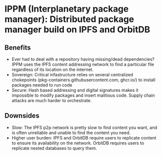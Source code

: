 # IPPM (Interplanetary package manager): Distributed package manager build on IPFS and OrbitDB

## Benefits

- Ever had to deal with a repository having missing/dead dependencies? IPPM uses the IPFS content addressing network to find a particular file regardless of its location on the internet.
- Sovereign: Critical infastructure relies on several centralized chokepoints (pkg-containers.githubusercontent.com, ghcr.io/) to install packages needed to run code
- Secure: Hash based addressing and digital signatures makes it impossible to modify packages and insert malitious code. Supply chain attacks are much harder to orchestrate.

## Downsides

- Slow: The IPFS p2p network is pretty slow to find content you want, and is often unreliable and unable to find the content you need.
- Higher user burden: IPFS and OrbitDB require users to replicate content to ensure its availability on the network. OrbitDB requires users to replicate nested databases to query them.
